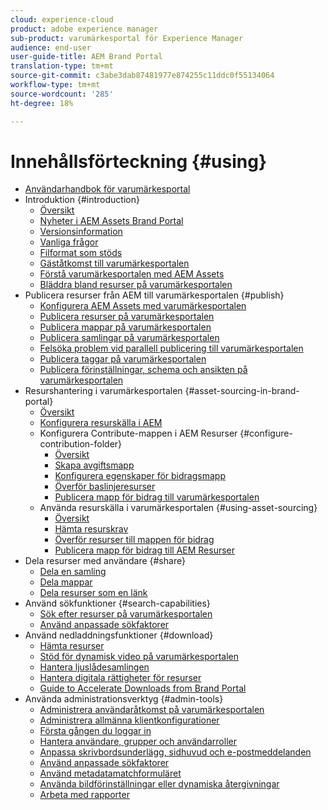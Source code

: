```yaml
---
cloud: experience-cloud
product: adobe experience manager
sub-product: varumärkesportal för Experience Manager
audience: end-user
user-guide-title: AEM Brand Portal
translation-type: tm+mt
source-git-commit: c3abe3dab87481977e874255c11ddc0f55134064
workflow-type: tm+mt
source-wordcount: '285'
ht-degree: 18%

---
```



# Innehållsförteckning {#using}

+ [Användarhandbok för varumärkesportal](using/home.md)
+ Introduktion {#introduction}
   + [Översikt](using/brand-portal.md)
   + [Nyheter i AEM Assets Brand Portal](using/whats-new.md)
   + [Versionsinformation](using/brand-portal-release-notes.md)
   + [Vanliga frågor](using/brand-portal-faqs.md)
   + [Filformat som stöds](using/brand-portal-supported-formats.md)
   + [Gäståtkomst till varumärkesportalen](using/guest-access.md)
   + [Förstå varumärkesportalen med AEM Assets](https://docs.adobe.com/content/help/en/experience-manager-brand-portal/using/home.html)
   + [Bläddra bland resurser på varumärkesportalen](using/browse-assets-brand-portal.md)
+ Publicera resurser från AEM till varumärkesportalen {#publish}
   + [Konfigurera AEM Assets med varumärkesportalen](using/configure-aem-assets-with-brand-portal.md)
   + [Publicera resurser på varumärkesportalen](https://docs.adobe.com/content/help/en/experience-manager-65/assets/brandportal/brand-portal-publish-assets.html)
   + [Publicera mappar på varumärkesportalen](https://docs.adobe.com/content/help/en/experience-manager-65/assets/brandportal/brand-portal-publish-folder.html)
   + [Publicera samlingar på varumärkesportalen](https://docs.adobe.com/content/help/en/experience-manager-65/assets/brandportal/brand-portal-publish-collection.html)
   + [Felsöka problem vid parallell publicering till varumärkesportalen](using/troubleshoot-parallel-publishing.md)
   + [Publicera taggar på varumärkesportalen](using/brand-portal-publish-tags.md)
   + [Publicera förinställningar, schema och ansikten på varumärkesportalen](using/publish-schema-search-facets-presets.md)
+ Resurshantering i varumärkesportalen {#asset-sourcing-in-brand-portal}
   + [Översikt](using/brand-portal-asset-sourcing.md)
   + [Konfigurera resurskälla i AEM](using/brand-portal-configure-asset-sourcing.md)
   + Konfigurera Contribute-mappen i AEM Resurser {#configure-contribution-folder}
      + [Översikt](using/brand-portal-contribution-folder.md)
      + [Skapa avgiftsmapp](using/brand-portal-create-contribution-folder.md)
      + [Konfigurera egenskaper för bidragsmapp](using/brand-portal-configure-contribution-folder-properties.md)
      + [Överför baslinjeresurser](using/brand-portal-upload-baseline-assets.md)
      + [Publicera mapp för bidrag till varumärkesportalen](using/brand-portal-publish-contribution-folder-to-brand-portal.md)
   + Använda resurskälla i varumärkesportalen {#using-asset-sourcing}
      + [Översikt](using/brand-portal-overiew-using-asset-sourcing.md)
      + [Hämta resurskrav](using/brand-portal-download-asset-requirements.md)
      + [Överför resurser till mappen för bidrag](using/brand-portal-upload-assets-to-contribution-folder.md)
      + [Publicera mapp för bidrag till AEM Resurser](using/brand-portal-publish-contribution-folder-to-aem-assets.md)
+ Dela resurser med användare {#share}
   + [Dela en samling](using/brand-portal-share-collection.md)
   + [Dela mappar](using/brand-portal-sharing-folders.md)
   + [Dela resurser som en länk](using/brand-portal-link-share.md)
+ Använd sökfunktioner {#search-capabilities}
   + [Sök efter resurser på varumärkesportalen](using/brand-portal-searching.md)
   + [Använd anpassade sökfaktorer](using/brand-portal-search-facets.md)
+ Använd nedladdningsfunktioner {#download}
   + [Hämta resurser](using/brand-portal-download-users.md)
   + [Stöd för dynamisk video på varumärkesportalen](using/dynamic-video-brand-portal.md)
   + [Hantera ljuslådesamlingen](using/brand-portal-light-box.md)
   + [Hantera digitala rättigheter för resurser](using/manage-digital-rights-of-assets.md)
   + [Guide to Accelerate Downloads from Brand Portal](using/accelerated-download.md)
+ Använda administrationsverktyg {#admin-tools}
   + [Administrera användaråtkomst på varumärkesportalen](using/access-configurations-brand-portal.md)
   + [Administrera allmänna klientkonfigurationer](using/brand-portal-general-configuration.md)
   + [Första gången du loggar in](using/brand-portal-onboarding.md)
   + [Hantera användare, grupper och användarroller](using/brand-portal-adding-users.md)
   + [Anpassa skrivbordsunderlägg, sidhuvud och e-postmeddelanden](using/brand-portal-branding.md)
   + [Använd anpassade sökfaktorer](using/brand-portal-search-facets.md)
   + [Använd metadatamatchformuläret](using/brand-portal-metadata-schemas.md)
   + [Använda bildförinställningar eller dynamiska återgivningar](using/brand-portal-image-presets.md)
   + [Arbeta med rapporter](using/brand-portal-reports.md)

